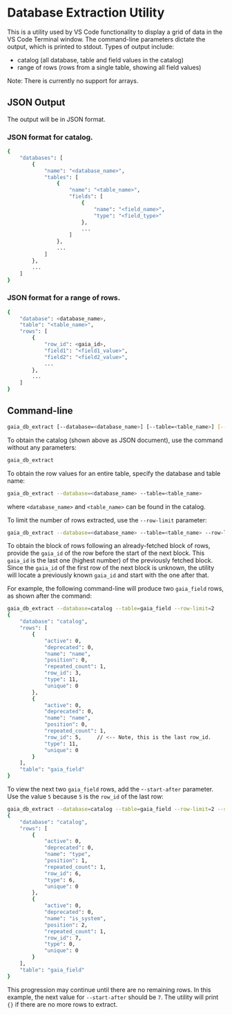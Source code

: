 # Database Extraction Utility
This is a utility used by VS Code functionality to display a grid of data in the VS Code Terminal window. The command-line parameters dictate the output, which is printed to stdout. Types of output include:
  - catalog (all database, table and field values in the catalog)
  - range of rows (rows from a single table, showing all field values)

Note: There is currently no support for arrays.

## JSON Output
The output will be in JSON format.

### JSON format for catalog.
```bash
{
    "databases": [
        {
            "name": "<database_name>",
            "tables": [
                {
                    "name": "<table_name>",
                    "fields": [
                        {
                            "name": "<field_name>",
                            "type": "<field_type>"
                        },
                        ...
                    ]
                },
                ...
            ]
        },
        ...
    ]
}
```
### JSON format for a range of rows.
```bash
{
    "database": <database_name>,
    "table": "<table_name>",
    "rows": [
        {
            "row_id": <gaia_id>,
            "field1": "<field1_value>",
            "field2": "<field2_value>",
            ...
        },
        ...
    ]
}
```

## Command-line
```bash
gaia_db_extract [--database=<database_name>] [--table=<table_name>] [--start-after=ID] [--row-limit=N]
```
To obtain the catalog (shown above as JSON document), use the command without any parameters:
```bash
gaia_db_extract
```
To obtain the row values for an entire table, specify the database and table name:
```bash
gaia_db_extract --database=<database_name> --table=<table_name>
```
where `<database_name>` and `<table_name>` can be found in the catalog.

To limit the number of rows extracted, use the `--row-limit` parameter:
```bash
gaia_db_extract --database=<database_name> --table=<table_name> --row-limit=N
```

To obtain the block of rows following an already-fetched block of rows, provide the `gaia_id` of the row before the start of the next block. This `gaia_id` is the last one (highest number)
of the previously fetched block. Since the `gaia_id` of the first row of the next block is unknown, the utility will locate a previously known `gaia_id` and start with the one after that.

For example, the following command-line will produce two `gaia_field` rows, as shown after the command:
```bash
gaia_db_extract --database=catalog --table=gaia_field --row-limit=2
{
    "database": "catalog",
    "rows": [
        {
            "active": 0,
            "deprecated": 0,
            "name": "name",
            "position": 0,
            "repeated_count": 1,
            "row_id": 3,
            "type": 11,
            "unique": 0
        },
        {
            "active": 0,
            "deprecated": 0,
            "name": "name",
            "position": 0,
            "repeated_count": 1,
            "row_id": 5,     // <-- Note, this is the last row_id.
            "type": 11,
            "unique": 0
        }
    ],
    "table": "gaia_field"
}
```

To view the next two `gaia_field` rows, add the -`-start-after` parameter. Use the value `5` because `5` is the `row_id` of the last row:
```bash
gaia_db_extract --database=catalog --table=gaia_field --row-limit=2 --start-after=5
{
    "database": "catalog",
    "rows": [
        {
            "active": 0,
            "deprecated": 0,
            "name": "type",
            "position": 1,
            "repeated_count": 1,
            "row_id": 6,
            "type": 6,
            "unique": 0
        },
        {
            "active": 0,
            "deprecated": 0,
            "name": "is_system",
            "position": 2,
            "repeated_count": 1,
            "row_id": 7,
            "type": 0,
            "unique": 0
        }
    ],
    "table": "gaia_field"
}
```

This progression may continue until there are no remaining rows. In this example, the next value for `--start-after` should be `7`. The utility will print `{}` if there are no more rows to extract.
